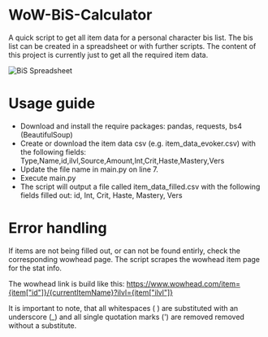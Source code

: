 # WoW-BiS-Calculator
A quick script to get all item data for a personal character bis list. The bis list can be created in a spreadsheet or with further scripts. The content of this project is currently just to get all the required item data. 

![BiS Spreadsheet](https://i.imgur.com/0Iel8Xv.png)

# Usage guide
* Download and install the require packages: pandas, requests, bs4 (BeautifulSoup)
* Create or download the item data csv (e.g. item_data_evoker.csv) with the following fields: Type,Name,id,ilvl,Source,Amount,Int,Crit,Haste,Mastery,Vers
* Update the file name in main.py on line 7.
* Execute main.py
* The script will output a file called item_data_filled.csv with the following fields filled out: id, Int, Crit, Haste, Mastery, Vers

# Error handling
If items are not being filled out, or can not be found entirly, check the corresponding wowhead page. The script scrapes the wowhead item page for the stat info.

The wowhead link is build like this: https://www.wowhead.com/item={item["id"]}/{currentItemName}?ilvl={item["ilvl"]}

It is important to note, that all whitespaces ( ) are substituted with an underscore (_) and all single quotation marks (') are removed removed without a substitute.